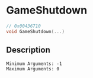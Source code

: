 # GameShutdown
```c
// 0x00436710
void GameShutdown(...)
```
## Description
```
Minimum Arguments: -1
Maximum Arguments: 0
```

